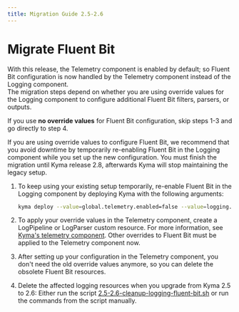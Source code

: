 ```yaml
---
title: Migration Guide 2.5-2.6
---
```


# Migrate Fluent Bit

With this release, the Telemetry component is enabled by default; so Fluent Bit configuration is now handled by the Telemetry component instead of the Logging component.  
The migration steps depend on whether you are using override values for the Logging component to configure additional Fluent Bit filters, parsers, or outputs.

If you use **no override values** for Fluent Bit configuration, skip steps 1-3 and go directly to step 4.

If you are using override values to configure Fluent Bit, we recommend that you avoid downtime by temporarily re-enabling Fluent Bit in the Logging component while you set up the new configuration. You must finish the migration until Kyma release 2.8, afterwards Kyma will stop maintaining the legacy setup.

1. To keep using your existing setup temporarily, re-enable Fluent Bit in the Logging component by deploying Kyma with the following arguments:
   
   ```bash
   kyma deploy --value=global.telemetry.enabled=false --value=logging.fluent-bit.enabled=true
   ```

2. To apply your override values in the Telemetry component, create a LogPipeline or LogParser custom resource. For more information, see [Kyma's telemetry component](./01-overview/main-areas/observability/obsv-04-telemetry-in-kyma.md). Other overrides to Fluent Bit must be applied to the Telemetry component now.

3. After setting up your configuration in the Telemetry component, you don't need the old override values anymore, so you can delete the obsolete Fluent Bit resources.

4. Delete the affected logging resources when you upgrade from Kyma 2.5 to 2.6: Either run the script [2.5-2.6-cleanup-logging-fluent-bit.sh](./assets/2.5-2.6-cleanup-logging-fluent-bit.sh) or run the commands from the script manually.
